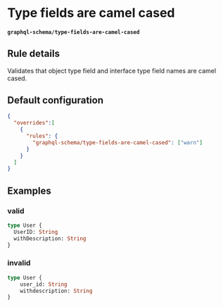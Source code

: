 # Type fields are camel cased
#### `graphql-schema/type-fields-are-camel-cased`

## Rule details

Validates that object type field and interface type field names are camel cased.

## Default configuration
```json
{
  "overrides":[
    {
      "rules": {
        "graphql-schema/type-fields-are-camel-cased": ["warn"]
      }
    }
  ]
}
```

## Examples

### valid
```graphql
type User {
  UserID: String
  withDescription: String
}
```

### invalid
```graphql
type User {
    user_id: String
    withdescription: String
}
```
